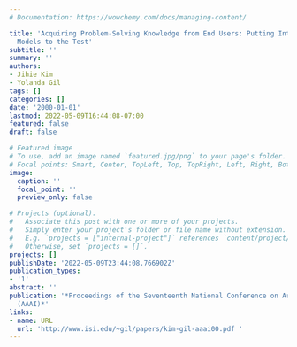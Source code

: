 ```yaml
---
# Documentation: https://wowchemy.com/docs/managing-content/

title: 'Acquiring Problem-Solving Knowledge from End Users: Putting Interdependency
  Models to the Test'
subtitle: ''
summary: ''
authors:
- Jihie Kim
- Yolanda Gil
tags: []
categories: []
date: '2000-01-01'
lastmod: 2022-05-09T16:44:08-07:00
featured: false
draft: false

# Featured image
# To use, add an image named `featured.jpg/png` to your page's folder.
# Focal points: Smart, Center, TopLeft, Top, TopRight, Left, Right, BottomLeft, Bottom, BottomRight.
image:
  caption: ''
  focal_point: ''
  preview_only: false

# Projects (optional).
#   Associate this post with one or more of your projects.
#   Simply enter your project's folder or file name without extension.
#   E.g. `projects = ["internal-project"]` references `content/project/deep-learning/index.md`.
#   Otherwise, set `projects = []`.
projects: []
publishDate: '2022-05-09T23:44:08.766902Z'
publication_types:
- '1'
abstract: ''
publication: '*Proceedings of the Seventeenth National Conference on Artificial Intelligence
  (AAAI)*'
links:
- name: URL
  url: 'http://www.isi.edu/~gil/papers/kim-gil-aaai00.pdf '
---
```

